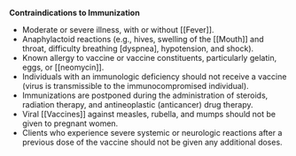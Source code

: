 **Contraindications to Immunization** 

- Moderate or severe illness, with or without [[Fever]]. 
- Anaphylactoid reactions (e.g., hives, swelling of the [[Mouth]] and throat, difficulty breathing [dyspnea], hypotension, and shock). 
- Known allergy to vaccine or vaccine constituents, particularly gelatin, eggs, or [[neomycin]]. 
- Individuals with an immunologic deficiency should not receive a vaccine (virus is transmissible to the immunocompromised individual). 
- Immunizations are postponed during the administration of steroids, radiation therapy, and antineoplastic (anticancer) drug therapy. 
- Viral [[Vaccines]] against measles, rubella, and mumps should not be given to pregnant women. 
- Clients who experience severe systemic or neurologic reactions after a previous dose of the vaccine should not be given any additional doses.